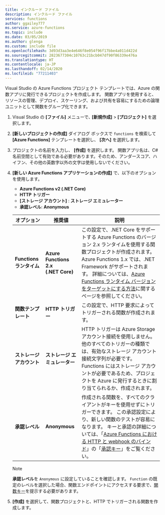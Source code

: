 ```yaml
---
title: インクルード ファイル
description: インクルード ファイル
services: functions
author: ggailey777
ms.service: azure-functions
ms.topic: include
ms.date: 03/05/2019
ms.author: glenga
ms.custom: include file
ms.openlocfilehash: 3d93d3aa3e4e646f8e054f96f17bbe4a011d422d
ms.sourcegitcommit: 2823677304c10763c21bcb047df90f86339e476a
ms.translationtype: HT
ms.contentlocale: ja-JP
ms.lasthandoff: 02/14/2020
ms.locfileid: "77211403"
---
```

Visual Studio の Azure Functions プロジェクト テンプレートでは、Azure の関数アプリに発行できるプロジェクトを作成します。 関数アプリを使用すると、リソースの管理、デプロイ、スケーリング、および共有を容易にするための論理ユニットとして関数をグループ化できます。

1. Visual Studio の **[ファイル]** メニューで､ **[新規作成]**  >  **[プロジェクト]** を選択します。

1. **[新しいプロジェクトの作成]** ダイアログ ボックスで `functions` を検索して **[Azure Functions]** テンプレートを選択し、 **[次へ]** を選択します。

1. プロジェクトの名前を入力し、 **[作成]** を選択します。 関数アプリ名は、C# 名前空間として有効である必要があります。そのため、アンダースコア、ハイフン、その他の英数字以外の文字は使用しないでください。

1. **[新しい Azure Functions アプリケーションの作成]** で、以下のオプションを使用します。

    + **Azure Functions v2 (.NET Core)**
    + **HTTP トリガー**
    + **[ストレージ アカウント]** : **ストレージ エミュレーター**
    + **承認レベル**: **Anonymous** 

    | オプション      | 推奨値  | 説明                      |
    | ------------ |  ------- |----------------------------------------- |
    | **Functions ランタイム** | **Azure Functions 2.x <br />(.NET Core)** | この設定で、.NET Core をサポートする Azure Functions のバージョン 2.x ランタイムを使用する関数プロジェクトが作成されます。 Azure Functions 1.x では、.NET Framework がサポートされます。 詳細については、[Azure Functions ランタイム バージョンをターゲットにする方法](../articles/azure-functions/functions-versions.md)に関するページを参照してください。   |
    | **関数テンプレート** | **HTTP トリガー** | この設定で、HTTP 要求によってトリガーされる関数が作成されます。 |
    | **ストレージ アカウント**  | **ストレージ エミュレーター** | HTTP トリガーは Azure Storage アカウント接続を使用しません。 他のすべてのトリガーの種類では、有効なストレージ アカウント接続文字列が必要です。 Functions にはストレージ アカウントが必要であるため、プロジェクトを Azure に発行するときに割り当てられるか、作成されます。 |
    | **承認レベル** | **Anonymous** | 作成される関数を、すべてのクライアントがキーを使用せずにトリガーできます。 この承認設定により、新しい関数のテストが容易になります。 キーと承認の詳細については、「[Azure Functions における HTTP と webhook のバインド](../articles/azure-functions/functions-bindings-http-webhook.md)」の「[承認キー](../articles/azure-functions/functions-bindings-http-webhook-trigger.md#authorization-keys)」をご覧ください。 |
    
    > [!NOTE]
    > **承認レベル**を `Anonymous` に設定していることを確認します。 `Function` の既定のレベルを選択した場合、関数エンドポイントにアクセスする要求で、[関数キー](../articles/azure-functions/functions-bindings-http-webhook-trigger.md#authorization-keys)を提示する必要があります。
    
4. **[作成]** を選択して、関数プロジェクトと、HTTP でトリガーされる関数を作成します。
